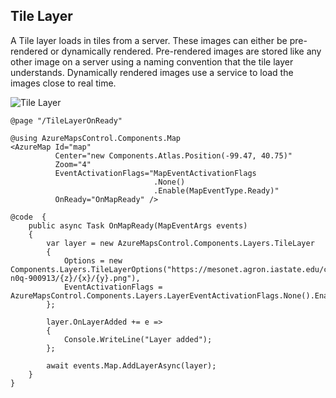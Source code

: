 ## Tile Layer

A Tile layer loads in tiles from a server. These images can either be pre-rendered or dynamically rendered. Pre-rendered images are stored like any other image on a server using a naming convention that the tile layer understands. Dynamically rendered images use a service to load the images close to real time.

![Tile Layer](../assets/tilelayer.png)

```
@page "/TileLayerOnReady"

@using AzureMapsControl.Components.Map
<AzureMap Id="map"
          Center="new Components.Atlas.Position(-99.47, 40.75)"
          Zoom="4"
          EventActivationFlags="MapEventActivationFlags
                                .None()
                                .Enable(MapEventType.Ready)"
          OnReady="OnMapReady" />

@code  {
    public async Task OnMapReady(MapEventArgs events)
    {
        var layer = new AzureMapsControl.Components.Layers.TileLayer
        {
            Options = new Components.Layers.TileLayerOptions("https://mesonet.agron.iastate.edu/cache/tile.py/1.0.0/nexrad-n0q-900913/{z}/{x}/{y}.png"),
            EventActivationFlags = AzureMapsControl.Components.Layers.LayerEventActivationFlags.None().Enable(AzureMapsControl.Components.Layers.LayerEventType.LayerAdded)
        };

        layer.OnLayerAdded += e =>
        {
            Console.WriteLine("Layer added");
        };

        await events.Map.AddLayerAsync(layer);
    }
}
```